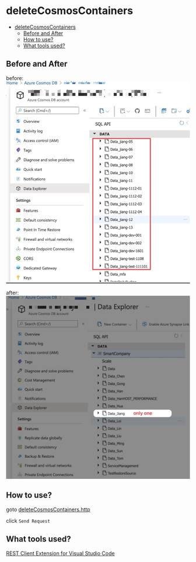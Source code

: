 # deleteCosmosContainers

- [deleteCosmosContainers](#deletecosmoscontainers)
  - [Before and After](#before-and-after)
  - [How to use?](#how-to-use)
  - [What tools used?](#what-tools-used)

## Before and After

before:
![TooManyContainers](./../docs/imgs/TooManyContainers.jpg)

after:
![OnlyUsedContainers](./../docs/imgs/OnlyUsedContainers.jpg)

## How to use?

goto [deleteCosmosContainers.http](./deleteCosmosContainers.http)

click `Send Request`

## What tools used?

[REST Client Extension for Visual Studio Code](https://github.com/Huachao/vscode-restclient)
